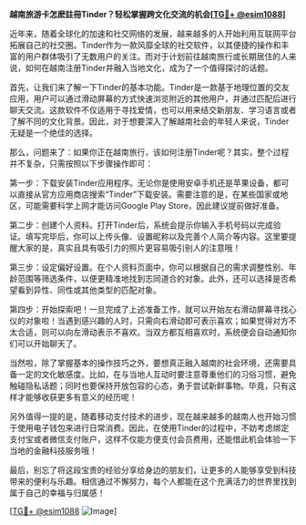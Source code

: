 **越南旅游卡怎麽註冊Tinder？轻松掌握跨文化交流的机会[[TG💪+ @esim1088](https://t.me/s/esim1088)]**

近年来，随着全球化的加速和社交网络的发展，越来越多的人开始利用互联网平台拓展自己的社交圈。Tinder作为一款风靡全球的社交软件，以其便捷的操作和丰富的用户群体吸引了无数用户的关注。而对于计划前往越南旅行或长期居住的人来说，如何在越南注册Tinder并融入当地文化，成为了一个值得探讨的话题。

首先，让我们来了解一下Tinder的基本功能。Tinder是一款基于地理位置的交友应用，用户可以通过滑动屏幕的方式快速浏览附近的其他用户，并通过匹配后进行聊天交流。这款软件不仅适用于寻找爱情，也可以用来结交新朋友、学习语言或者了解不同的文化背景。因此，对于想要深入了解越南社会的年轻人来说，Tinder无疑是一个绝佳的选择。

那么，问题来了：如果你正在越南旅行，该如何注册Tinder呢？其实，整个过程并不复杂，只需按照以下步骤操作即可：

第一步：下载安装Tinder应用程序。无论你是使用安卓手机还是苹果设备，都可以直接从官方应用商店搜索“Tinder”下载安装。需要注意的是，在某些国家或地区，可能需要科学上网才能访问Google Play Store，因此建议提前做好准备。

第二步：创建个人资料。打开Tinder后，系统会提示你输入手机号码以完成验证。填写完毕后，你可以上传头像、设置昵称以及完善个人简介等内容。这里要提醒大家的是，真实且具有吸引力的照片更容易吸引别人的注意哦！

第三步：设定偏好设置。在个人资料页面中，你可以根据自己的需求调整性别、年龄范围等筛选条件，以便更精准地找到志同道合的对象。此外，还可以选择是否希望看到异性、同性或其他类型的匹配对象。

第四步：开始探索吧！一旦完成了上述准备工作，就可以开始左右滑动屏幕寻找心仪的对象啦！当遇到感兴趣的人时，只需向右滑动即可表示喜欢；如果觉得对方不太合适，则可以向左滑动表示不喜欢。当双方都互相喜欢时，系统便会自动通知你们可以开始聊天了。

当然啦，除了掌握基本的操作技巧之外，要想真正融入越南的社会环境，还需要具备一定的文化敏感度。比如，在与当地人互动时要注意尊重他们的习俗习惯，避免触碰隐私话题；同时也要保持开放包容的心态，勇于尝试新鲜事物。毕竟，只有这样才能够收获更多有意义的经历呢！

另外值得一提的是，随着移动支付技术的进步，现在越来越多的越南人也开始习惯于使用电子钱包来进行日常消费。因此，在使用Tinder的过程中，不妨考虑绑定支付宝或者微信支付账户，这样不仅能方便支付会员费用，还能借此机会体验一下当地的金融科技服务哦！

最后，别忘了将这段宝贵的经验分享给身边的朋友们，让更多的人能够享受到科技带来的便利与乐趣。相信通过不懈努力，每个人都能在这个充满活力的世界里找到属于自己的幸福与归属感！

[[TG💪+ @esim1088](https://t.me/s/esim1088) ![Image](https://i.postimg.cc/4NQfJmqS/Snipaste-2025-05-13-00-14-12.png)]